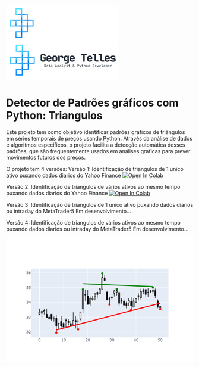 <a href="https://postimg.cc/FYtnXpJw">
  <img src="https://github.com/GeorgeTelles/georgetelles/blob/f69531ec6b293b5148563588a764c010015d315e/logo_clara.png" alt="logo" width="300">
  <img src="https://github.com/GeorgeTelles/georgetelles/blob/f69531ec6b293b5148563588a764c010015d315e/logo_dark.png" alt="logo" width="300">
</a>

# Detector de Padrões gráficos com Python: Triangulos

Este projeto tem como objetivo identificar padrões gráficos de triângulos em séries temporais de preços usando Python. Através da análise de dados e algoritmos específicos, o projeto facilita a detecção automática desses padrões, que são frequentemente usados em análises graficas para prever movimentos futuros dos preços.

O projeto tem 4 versões:
Versão 1: Identificação de triangulos de 1 unico ativo puxando dados diarios do Yahoo Finance
[<img src="https://colab.research.google.com/assets/colab-badge.svg" alt="Open In Colab"/>](https://colab.research.google.com/github/GeorgeTelles/Detector_Triangulos/blob/main/Detector_de_Padr%C3%A3o_Gr%C3%A1fico_Triangulo.ipynb)

Versão 2: Identificação de triangulos de vários ativos ao mesmo tempo puxando dados diarios do Yahoo Finance
[<img src="https://colab.research.google.com/assets/colab-badge.svg" alt="Open In Colab"/>](https://colab.research.google.com/github/GeorgeTelles/Detector_Triangulos/blob/main/Detector_de_Padr%C3%A3o_Gr%C3%A1fico_Triangulo_Multiativo.ipynb)

Versão 3: Identificação de triangulos de 1 unico ativo puxando dados diarios ou intraday do MetaTrader5
Em desenvolvimento...

Versão 4: Identificação de triangulos de vários ativos ao mesmo tempo puxando dados diarios ou intraday do MetaTrader5
Em desenvolvimento...

![plot triangulo](https://github.com/GeorgeTelles/Detector_Triangulos/blob/9f09a0276526ddbf114ada4128c3d273f6d633f5/plot.png)
